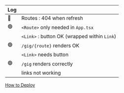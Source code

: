 Log            | &#8203;
-------------- | -----
:red_circle:   | Routes : 404 when refresh
:green_circle: | `<Route>` only needed in `App.tsx` 
&#8203;        | `<Link>` : button OK (wrapped within `Link`)
:green_circle: | `/gig/{route}` renders OK
&#8203;        | `<Link>` needs button
:green_circle: | `/gig` renders correctly
&#8203;        | links not working

[How to Deploy](https://blog.devgenius.io/how-to-deploy-your-vite-react-app-to-github-pages-with-and-without-react-router-b060d912b10e)
